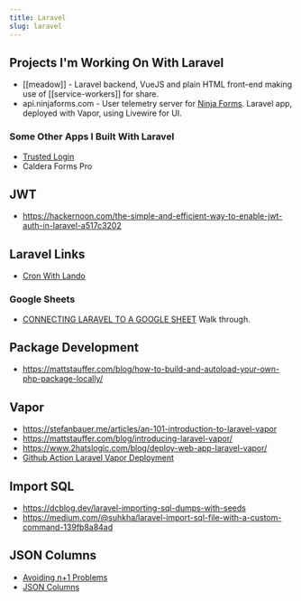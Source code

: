```yaml
---
title: Laravel
slug: laravel
---
```


## Projects I'm Working On With Laravel

- [[meadow]] - Laravel backend, VueJS and plain HTML front-end making use of [[service-workers]] for share.
- api.ninjaforms.com - User telemetry server for [Ninja Forms](https://ninjaforms.com). Laravel app, deployed with Vapor, using Livewire for UI.

### Some Other Apps I Built With Laravel

- [Trusted Login](https://trustedlogin.com)
- Caldera Forms Pro

## JWT

- https://hackernoon.com/the-simple-and-efficient-way-to-enable-jwt-auth-in-laravel-a517c3202

## Laravel Links

- [Cron With Lando](https://dev.to/jcandan/cron-with-lando-4lnh)

### Google Sheets

- [CONNECTING LARAVEL TO A GOOGLE SHEET](https://drivemarketing.ca/en/blog/connecting-laravel-to-a-google-sheet/) Walk through.

## Package Development

- https://mattstauffer.com/blog/how-to-build-and-autoload-your-own-php-package-locally/

## Vapor

- https://stefanbauer.me/articles/an-101-introduction-to-laravel-vapor
- https://mattstauffer.com/blog/introducing-laravel-vapor/
- https://www.2hatslogic.com/blog/deploy-web-app-laravel-vapor/
- [Github Action Laravel Vapor Deployment](https://github.com/marketplace/actions/laravel-vapor)

## Import SQL

- https://dcblog.dev/laravel-importing-sql-dumps-with-seeds
- https://medium.com/@suhkha/laravel-import-sql-file-with-a-custom-command-139fb8a84ad

## JSON Columns

- [Avoiding n+1 Problems](https://pociot.dev/1-finding-n1-queries-in-laravel)
- [JSON Columns](https://nullthoughts.com/development/2019/01/29/laravel-json-column-types/)


